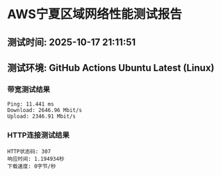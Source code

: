 # AWS宁夏区域网络性能测试报告
## 测试时间: 2025-10-17 21:11:51
## 测试环境: GitHub Actions Ubuntu Latest (Linux)

### 带宽测试结果
```
Ping: 11.441 ms
Download: 2646.96 Mbit/s
Upload: 2346.91 Mbit/s
```

### HTTP连接测试结果
```
HTTP状态码: 307
响应时间: 1.194934秒
下载速度: 0字节/秒
```


